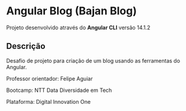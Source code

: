 # Angular Blog (Bajan Blog)

Projeto desenvolvido através do **Angular CLI** versão 14.1.2

## Descrição

Desafio de projeto para criação de um blog usando as ferramentas do Angular.

Professor orientador: Felipe Aguiar

Bootcamp: NTT Data Diversidade em Tech

Plataforma: Digital Innovation One